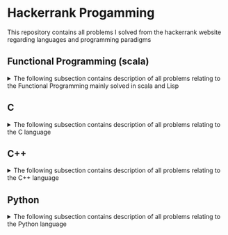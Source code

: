 # Hackerrank Progamming
This repository contains all problems I solved from the hackerrank website regarding languages and programming paradigms

## Functional Programming (scala)
<details>
<summary>The following subsection contains description of all problems relating to the Functional Programming mainly solved in scala and Lisp</summary>

**Note:** To test Lisp code use the following command `sbcl --script main.lisp < test.in`

### Solve Me First FP
This is a Functional Programming challenge from hackerrank. The goal is simply to implement the addition of two numbers read from input.  
I solved this problem with the scala and lisp languages [Problem link](https://www.hackerrank.com/challenges/fp-solve-me-first/problem)  
As of May 20<sup>th</sup>, 2019 :
- [X] Find a first working solution on the sample input
- [X] Submitted solution. Got right
- [X] Challenge solved
- [X] Find a working solution in Lisp
- [X] Challenge solved in Lisp

### Hello World
This is a Functional Programming challenge from hackerrank. The goal is simply to implement a function that prints "Hello World".  
I solved this problem with the scala languages [Problem link](https://www.hackerrank.com/challenges/fp-hello-world/problem)  
As of September 1<sup>st</sup>, 2018 :
- [X] Find a first working solution on the sample input
- [X] Submitted solution. Got right
- [X] Challenge solved

### Hello World N Times
This is a Functional Programming challenge from hackerrank. The goal is simply to implement a function that prints "Hello World" N times with N read form the input.  
I solved this problem with the scala languages [Problem link](https://www.hackerrank.com/challenges/fp-hello-world-n-times/problem)  
As of September 1<sup>st</sup>, 2018 :
- [X] Find a first working solution on the sample input
- [X] Submitted solution. Got right
- [X] Challenge solved

### List Replication
This is a Functional Programming challenge from hackerrank. The goal is simply to implement a function that takes in an array and return a new array with each element of the original repeated n times, n passsed as an argument of the function.  
I solved this problem with the scala languages [Problem link](https://www.hackerrank.com/challenges/fp-list-replication/problem)  
As of September 14<sup>th</sup>, 2018 :
- [X] Find a first working solution on the sample input
- [X] Submitted solution. Got right
- [X] Challenge solved

### Filter Array
This is a Functional Programming challenge from hackerrank. The goal is simply to implement a function that filters out the elements that are less than a certain integer and returns a new list containing the remaining element.  
I solved this problem with the scala languages [Problem link](https://www.hackerrank.com/challenges/fp-filter-array/problem)  
As of September 14<sup>th</sup>, 2018 :
- [X] Find a first working solution on the sample input
- [X] Submitted solution. Got right
- [X] Challenge solved

### Filter Position In A List
This is a Functional Programming challenge from hackerrank. The goal is simply to implement a function that creates a new array of n elements for a given n.  
I solved this problem with the scala languages [Problem link](https://www.hackerrank.com/challenges/fp-filter-positions-in-a-list/problem)  
As of October 2<sup>nd</sup>, 2018 :
- [X] Find a first working solution on the sample input
- [X] Submitted solution. Got right
- [X] Challenge solved

### Array of N elements
This is a Functional Programming challenge from hackerrank. The goal is simply to implement a function that filters out the elements that at an odd index.  
I solved this problem with the scala and lisp languages [Problem link](https://www.hackerrank.com/challenges/fp-array-of-n-elements/problem)  
As of May 20<sup>th</sup>, 2019 :
- [X] Find a first working solution on the sample input
- [X] Submitted solution. Got right
- [X] Challenge solved
- [X] Find a working solution in Lisp
- [X] Challenge solved in Lisp

### Reverse a list
This is a Functional Programming challenge from hackerrank. The goal is to implement a function that reverses the order of the elements of a list passed to program.  
I solved this problem with the Lisp language [Problem link](https://www.hackerrank.com/challenges/fp-reverse-a-list/problem)  
As of May 20<sup>th</sup>, 2019 :
- [X] Find a first working solution on the sample input
- [X] Submitted solution. Got right
- [X] Challenge solved

### Sum of odd elements
This is a Functional Programming challenge from hackerrank. The goal is to implement a function that sums up all the odd elements of a given list.  
I solved this problem with the Lisp language [Problem link](https://www.hackerrank.com/challenges/fp-sum-of-odd-elements/problem)  
As of May 31<sup>st</sup>, 2019:
- [X] Find a first working solution on the sample input
- [X] Submitted solution. Got right
- [X] Challenge solved

### List length
This is a Functional Programming challenge from hackerrank. The goal is to implement a function that compute the length of a given list.  
I solved this problem with the Lisp language [Problem link](https://www.hackerrank.com/challenges/fp-list-length/problem)  
As of July 2<sup>2</sup>, 2019:
- [X] Find a first working solution on the sample input
- [X] Submitted solution. Got right
- [X] Challenge solved

### Update List
This is a Functional Programming challenge from hackerrank. The is to implement a function that applies the absolute value function on a list.  
I solved this problem with the Lisp language [Problem link](https://www.hackerrank.com/challenges/fp-update-list/problem)  
As of July 8<sup>th</sup>, 2019:
- [X] Find a first working solution on the sample input
- [X] Submitted solution. Got right
- [X] Challenge solved
</details>

## C
<details>
<summary>The following subsection contains description of all problems relating to the C language</summary>

### "Hello World!" in C
This is a C challenge from hackerrank. The goal is simply to print "Hello World!" before printing what was read from STDIN.  
I solved this problem with the C language [Problem link](https://www.hackerrank.com/challenges/hello-world-c/problem)  
As of July 6<sup>th</sup>, 2019:
- [X] Find a first working solution on the sample input
- [X] Submitted solution. Got right
- [X] Challenge solved

### Playing with Character
This is a C challenge from hackerank. The goal is simply to take a character, a string and a sentence as inputs and print them on STDOUT.  
I solved this problem with the C language [Problem link](https://www.hackerrank.com/challenges/playing-with-characters/problem)  
As of July 7<sup>th</sup>, 2019:
- [X] Find a first working solution on the sample input
- [X] Submitted solution. Got right
- [X] Challenge solved

### Functions in C
This is a C challenge from hackerank. The goal is to implement a function that takes in 4 integers and returns the max of those 4 integers.  
I solved this problem with the C language [Problem link](https://www.hackerrank.com/challenges/functions-in-c/problem)  
As of July 7<sup>th</sup>, 2019:
- [X] Find a first working solution on the sample input
- [X] Submitted solution. Got right
- [X] Challenge solved
</details>

## C++
<details>
<summary>The following subsection contains description of all problems relating to the C++ language</summary>

### Inherited Code
This is a C++ challenge from hackerrank. The goal is to implement a BadLengthException class that inherits from exception.  
I solved this problem with the C++ languages [Problem link](https://www.hackerrank.com/challenges/inherited-code/problem)  
As of August 31<sup>st</sup>, 2018 :
- [X] Find a first working solution on the sample input
- [X] Submitted solution. Got right
- [X] Challenge solved

### Variable sized arrays 
This is a C++ challenge from hackerrank. The goal is to play with 2d variable size arrays and answer queries passed in input.  
I solved this problem with the C++ languages [Problem link](https://www.hackerrank.com/challenges/variable-sized-arrays/problem)  
As of February 28<sup>th</sup>, 2019 :
- [X] Find a first working solution on the sample input
- [X] Submitted solution. Got right
- [X] Challenge solved

### Abstract classes - polymorphism
This is a C++ challenge from hackerrank. The goal is to create a Derived LRUCache cache implementing the Base Cache class. This implementation will of course implement a Least Recently Used Cache.  
I solved this problem with the C++ languages [Problem link](https://www.hackerrank.com/challenges/abstract-classes-polymorphism/problem)  
As of March 6<sup>th</sup>, 2019 :
- [X] Find a first working solution on the sample input
- [X] Submitted solution. Got right
- [X] Challenge solved

### Maps-STL
This is a C++ challenge from hackerank. The goal is to learn how to use the Map of the STL in order to implement a grade system for a teacher of a class.  
I solved this problem with the C++ language [Problem link](https://www.hackerrank.com/challenges/cpp-maps/problem)  
As of July 3<sup>rd</sup>, 2019:
- [X] Find a first working solution on the sample input (weirdly it works correctly when I run it on my computer, but not on the Hackerrank website)
- [X] Submitted solution. Got right
- [X] Challenge solved

### Operator Overloading
This is a C++ challenge from hackerank. The goal is to learn how to overload an operator by implementing the addition of Matrix with a Matrix class overloading the + operator.  
I solved this problem with the C++ language [Problem link](https://www.hackerrank.com/challenges/operator-overloading/problem)  
As of July 5<sup>th</sup>, 2019:
- [X] Find a first working solution on the sample input. 
- [X] Solution not submittable as I have to use the provided code.
- [x] Find a new working solution on the sample input.
- [x] Challenge solved

### C++ Variadics
This is a C++ challenge from hackerank. The goal is to learn how to use template variadics by implementing a function that takes in a variable number of bits and return the integer value corresponding to the reversed bits.  
I solved this problem with the C++ language [Problem link](https://www.hackerrank.com/challenges/cpp-variadics/problem)  
As of July 8<sup>th</sup>, 2019:
- [X] Find a first working solution on the sample input
- [X] Submitted solution. Got right
- [X] Challenge solved
</details>

## Python
<details>
<summary>The following subsection contains description of all problems relating to the Python language</summary>

### List Comprehensions
This is a Python challenge from hackerank. The goal is to output all 3-tuples (i,j,k) where (i,j,k) is not equal to a given n. The implementation should use list comprehensions.  
I solved this problem with the Python3 language [Problem link](https://www.hackerrank.com/challenges/list-comprehensions/problem)  
As of July 6<sup>th</sup>, 2019:
- [X] Find a first working solution on the sample input
- [X] Submitted solution. Got right
- [X] Challenge solved
</details>

